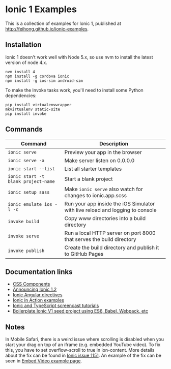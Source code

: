 # Ionic 1 Examples

This is a collection of examples for Ionic 1, published at http://feihong.github.io/ionic-examples.

## Installation

Ionic 1 doesn't work well with Node 5.x, so use nvm to install the latest version of node 4.x.

```
nvm install 4
npm install -g cordova ionic
npm install -g ios-sim android-sim
```

To make the Invoke tasks work, you'll need to install some Python dependencies:

```
pip install virtualenvwrapper
mkvirtualenv static-site
pip install invoke
```

## Commands

| **Command** | **Description** |
|-------------|-----------------|
| `ionic serve` | Preview your app in the browser |
| `ionic serve -a` | Make server listen on 0.0.0.0 |
| `ionic start --list` | List all starter templates |
| `ionic start -t blank project-name` | Start a blank project |
| `ionic setup sass` | Make `ionic serve` also watch for changes to ionic.app.scss |
| `ionic emulate ios -l -c` | Run your app inside the iOS Simulator with live reload and logging to console |
| `invoke build` | Copy www directories into a build directory |
| `invoke serve` | Run a local HTTP server on port 8000 that serves the build directory |
| `invoke publish` | Create the build directory and publish it to GitHub Pages |

## Documentation links

- [CSS Components](http://ionicframework.com/docs/components/)
- [Announcing Ionic 1.2](http://blog.ionic.io/announcing-ionic-1-2/)
- [Ionic Angular directives](https://github.com/driftyco/ionic/tree/master/js/angular/directive)
- [Ionic in Action examples](https://github.com/ionic-in-action)
- [Ionic and TypeScript screencast tutorials](https://github.com/driftyco/ionic-typescript-example)
- [Boilerplate Ionic V1 seed project using ES6, Babel, Webpack, etc](https://github.com/ModusCreateOrg/ionic-seed)

## Notes

In Mobile Safari, there is a weird issue where scrolling is disabled when you start your drag on top of an iframe (e.g. embedded YouTube video). To fix this, you have to set overflow-scroll to true in ion-content. More details about the fix can be found in [Ionic issue 1151](https://github.com/driftyco/ionic/issues/1151#issuecomment-71114444). An example of the fix can be seen in [Embed Video example page](https://github.com/feihong/ionic-examples/blob/master/sidemenu/www/templates/video.html).
